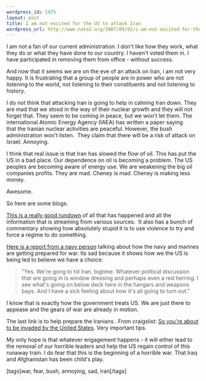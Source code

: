 ```yaml
--- 
wordpress_id: 1475
layout: post
title: I am not excited for the US to attack Iran
wordpress_url: http://www.nata2.org/2007/09/02/i-am-not-excited-for-the-us-to-attack-iran/
---
```

<p>I am not a fan of our current administration. I don't like how they work, what they do or what they have done to our country. I haven't voted them in. I have participated in removing them from office - without success. </p> <p>And now that it seems we are on the eve of an attack on Iran, i am not very happy. It is frustrating that a group of people are in power who are not listening to the world, not listening to their constituents and not listening to history. </p> <p>I do not think that attacking Iran is going to help in calming Iran down. They are mad that we stood in the way of their nuclear growth and they will not forget that. They seem to be coming in peace, but we won't let them. The international Atomic Energy Agency (IAEA) has&nbsp;written a paper saying that&nbsp;the&nbsp;Iranian&nbsp;nuclear activities are peaceful. However, the bush administration won't listen.&nbsp; They claim that there will be a&nbsp;risk of attack on Israel. Annoying. </p> <p>I think that real issue is that Iran has slowed the flow of oil. This has put the US in a bad place. Our dependence on oil is becoming a problem. The US peoples are becoming aware of energy use. We are weakening the big oil companies profits. They are mad. Cheney is mad. Cheney is making less money. </p> <p>Awesome. </p> <p>So here are some blogs:</p> <p><a href="http://icga.blogspot.com/2007/09/rollout-to-war-with-iran-update.html">This is a really good rundown</a> of all that has happened and all the information that is streaming from various sources.&nbsp; It also has a bunch of commentary showing how absolutely stupid it is to use violence to try and force a regime to do something. </p> <p><a href="http://www.dailykos.com/storyonly/2007/9/1/183018/1527">Here is a report from a navy person</a> talking about how the navy and marines are getting prepared for war. Its sad because it shows how we the US is being led to believe we have a choice:</p> <blockquote> <p>"Yes. We're gong to hit Iran, bigtime. Whatever political discussion that are going in is window dressing and perhaps even a red herring. I see what's going on below deck here in the hangars and weapons bays. And I have a sick feeling about how it's all going to turn out."</p></blockquote> <p>I know that is exactly how the government treats US. We are just there to appease and the gears of war are already in motion. </p> <p>The last link is to help prepare the Iranians . From craigslist: <a href="http://boston.craigslist.org/gbs/rnr/411208140.html">So you're about to be invaded by the United States</a>.&nbsp;Very important tips. </p> <p>My only hope is that whatever engagement happens - it will either lead to the removal of our horrible leaders and help the US regain control of this runaway train. I do fear that this is the beginning of a horrible war. That Iraq and Afghanistan has been child's play. </p> <div class="wlWriterSmartContent" id="0767317B-992E-4b12-91E0-4F059A8CECA8:a0a591a1-89fe-405c-bea3-8ded6d66868a" contenteditable="false" style="padding-right: 0px; display: inline; padding-left: 0px; padding-bottom: 0px; margin: 0px; padding-top: 0px">[tags]war, fear, bush, annoying, sad, iran[/tags]</div>
